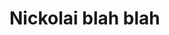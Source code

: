 <html lang="en" dir="ltr">
  <head>
    <meta charset="utf-8">
    <link href="StyleSheet.css" rel="stylesheet" type="text/css">
  </head>

<h1>Nickolai blah blah</h1>

  <body>

  </body>
</html>
